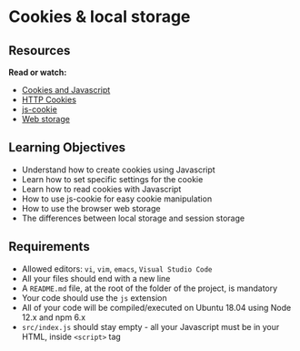 # Cookies & local storage

<h2>Resources</h2>

<p><strong>Read or watch:</strong></p>

<ul>
<li><a href="https://www.w3schools.com/js/js_cookies.asp" title="Cookies and Javascript" target="_blank">Cookies and Javascript</a></li>
<li><a href="https://developer.mozilla.org/en-US/docs/Web/HTTP/Cookies" title="HTTP Cookies" target="_blank">HTTP Cookies</a></li>
<li><a href="https://github.com/js-cookie/js-cookie" title="js-cookie" target="_blank">js-cookie</a></li>
<li><a href="https://www.w3schools.com/html/html5_webstorage.asp" title="Web storage" target="_blank">Web storage</a></li>
</ul>

<h2>Learning Objectives</h2>

<ul>
<li>Understand how to create cookies using Javascript</li>
<li>Learn how to set specific settings for the cookie</li>
<li>Learn how to read cookies with Javascript</li>
<li>How to use js-cookie for easy cookie manipulation</li>
<li>How to use the browser web storage</li>
<li>The differences between local storage and session storage</li>
</ul>

<h2>Requirements</h2>

<ul>
<li>Allowed editors: <code>vi</code>, <code>vim</code>, <code>emacs</code>, <code>Visual Studio Code</code></li>
<li>All your files should end with a new line</li>
<li>A <code>README.md</code> file, at the root of the folder of the project, is mandatory</li>
<li>Your code should use the <code>js</code> extension</li>
<li>All of your code will be compiled/executed on Ubuntu 18.04 using Node 12.x and npm 6.x</li>
<li><code>src/index.js</code> should stay empty - all your Javascript must be in your HTML, inside <code>&lt;script&gt;</code> tag</li>
</ul>

  </div>
</div>

